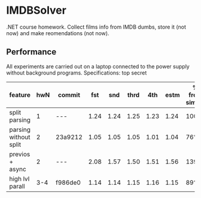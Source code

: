 # IMDBSolver

.NET course homework.
Collect films info from IMDB dumbs, store it (not now) and make reomendations (not now).

## Performance

All experiments are carried out on a laptop connected to the power supply without background programs.
Specifications: top secret

| feature | hwN | commit | fst | snd | thrd | 4th | estm | % from simple |
| ------- | --- | ------ | --- | --- | ---- | --- | ---- | ------------- |
| split parsing | 1 | --- | 1.24 | 1.24 | 1.25 | 1.23 | 1.24 | 100% |
| parsing without split | 2 | 23a9212 | 1.05 | 1.05 | 1.05 | 1.01 | 1.04 | 76% |
| previos + async | 2 | --- | 2.08 | 1.57 | 1.50 | 1.51 | 1.56 | 139% |
| high lvl parall | 3-4 | f986de0 | 1.14 | 1.14 | 1.15 | 1.16 | 1.15 | 89% |